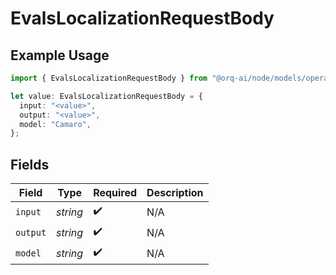 # EvalsLocalizationRequestBody

## Example Usage

```typescript
import { EvalsLocalizationRequestBody } from "@orq-ai/node/models/operations";

let value: EvalsLocalizationRequestBody = {
  input: "<value>",
  output: "<value>",
  model: "Camaro",
};
```

## Fields

| Field              | Type               | Required           | Description        |
| ------------------ | ------------------ | ------------------ | ------------------ |
| `input`            | *string*           | :heavy_check_mark: | N/A                |
| `output`           | *string*           | :heavy_check_mark: | N/A                |
| `model`            | *string*           | :heavy_check_mark: | N/A                |